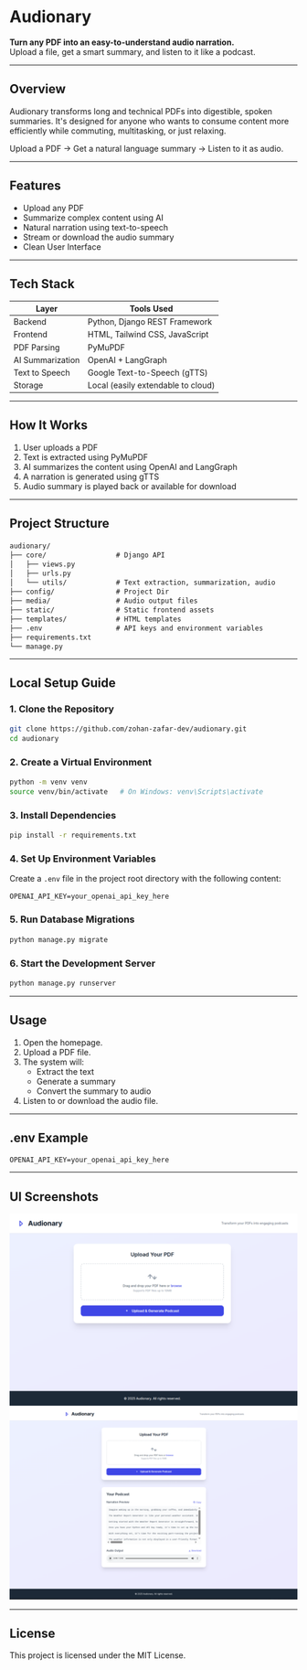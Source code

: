# Audionary

**Turn any PDF into an easy-to-understand audio narration.**  
Upload a file, get a smart summary, and listen to it like a podcast.

---

## Overview

Audionary transforms long and technical PDFs into digestible, spoken summaries. It's designed for anyone who wants to consume content more efficiently while commuting, multitasking, or just relaxing.

Upload a PDF → Get a natural language summary → Listen to it as audio.

---

## Features

- Upload any PDF
- Summarize complex content using AI
- Natural narration using text-to-speech
- Stream or download the audio summary
- Clean User Interface

---

## Tech Stack

| Layer           | Tools Used                               |
|-----------------|------------------------------------------|
| Backend         | Python, Django REST Framework            |
| Frontend        | HTML, Tailwind CSS, JavaScript           |
| PDF Parsing     | PyMuPDF                                  |
| AI Summarization| OpenAI + LangGraph                       |
| Text to Speech  | Google Text-to-Speech (gTTS)             |
| Storage         | Local (easily extendable to cloud)       |

---

## How It Works

1. User uploads a PDF
2. Text is extracted using PyMuPDF
3. AI summarizes the content using OpenAI and LangGraph
4. A narration is generated using gTTS
5. Audio summary is played back or available for download

---

## Project Structure

```
audionary/
├── core/                 # Django API  
│   ├── views.py  
│   ├── urls.py  
│   └── utils/            # Text extraction, summarization, audio   
├── config/               # Project Dir
├── media/                # Audio output files  
├── static/               # Static frontend assets  
├── templates/            # HTML templates  
├── .env                  # API keys and environment variables  
├── requirements.txt  
└── manage.py
```

---

## Local Setup Guide

### 1. Clone the Repository

```bash
git clone https://github.com/zohan-zafar-dev/audionary.git
cd audionary
```

### 2. Create a Virtual Environment

```bash
python -m venv venv
source venv/bin/activate   # On Windows: venv\Scripts\activate
```

### 3. Install Dependencies

```bash
pip install -r requirements.txt
```

### 4. Set Up Environment Variables

Create a `.env` file in the project root directory with the following content:

```
OPENAI_API_KEY=your_openai_api_key_here
```

### 5. Run Database Migrations

```bash
python manage.py migrate
```

### 6. Start the Development Server

```bash
python manage.py runserver
```

---

## Usage

1. Open the homepage.
2. Upload a PDF file.
3. The system will:
   - Extract the text
   - Generate a summary
   - Convert the summary to audio
4. Listen to or download the audio file.

---

## .env Example

```
OPENAI_API_KEY=your_openai_api_key_here
```

---

## UI Screenshots

![Home Page](screenshots/homepage.png)  
![Summary and Audio](screenshots/output.png)

---

## License

This project is licensed under the MIT License.
